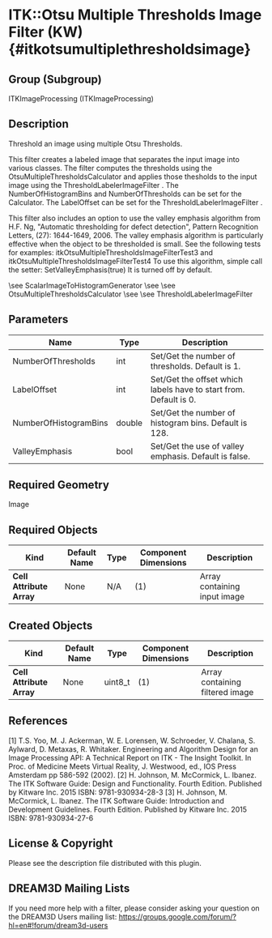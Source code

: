 ITK::Otsu Multiple Thresholds Image Filter (KW) {#itkotsumultiplethresholdsimage}
==============================

## Group (Subgroup) ##

ITKImageProcessing (ITKImageProcessing)

## Description ##

Threshold an image using multiple Otsu Thresholds.

This filter creates a labeled image that separates the input image into various classes. The filter computes the thresholds using the OtsuMultipleThresholdsCalculator and applies those thesholds to the input image using the ThresholdLabelerImageFilter . The NumberOfHistogramBins and NumberOfThresholds can be set for the Calculator. The LabelOffset can be set for the ThresholdLabelerImageFilter .

This filter also includes an option to use the valley emphasis algorithm from H.F. Ng, "Automatic thresholding for defect detection", Pattern Recognition Letters, (27): 1644-1649, 2006. The valley emphasis algorithm is particularly effective when the object to be thresholded is small. See the following tests for examples: itkOtsuMultipleThresholdsImageFilterTest3 and itkOtsuMultipleThresholdsImageFilterTest4 To use this algorithm, simple call the setter: SetValleyEmphasis(true) It is turned off by default.

\see ScalarImageToHistogramGenerator
\see 
\see OtsuMultipleThresholdsCalculator 
\see 
\see ThresholdLabelerImageFilter

## Parameters ##

| Name | Type | Description |
|------|------|-------------|
| NumberOfThresholds | int| Set/Get the number of thresholds. Default is 1. |
| LabelOffset | int| Set/Get the offset which labels have to start from. Default is 0. |
| NumberOfHistogramBins | double| Set/Get the number of histogram bins. Default is 128. |
| ValleyEmphasis | bool| Set/Get the use of valley emphasis. Default is false. |


## Required Geometry ##

Image

## Required Objects ##

| Kind | Default Name | Type | Component Dimensions | Description |
|------|--------------|------|----------------------|-------------|
| **Cell Attribute Array** | None | N/A | (1)  | Array containing input image

## Created Objects ##

| Kind | Default Name | Type | Component Dimensions | Description |
|------|--------------|------|----------------------|-------------|
| **Cell Attribute Array** | None | uint8_t | (1)  | Array containing filtered image

## References ##

[1] T.S. Yoo, M. J. Ackerman, W. E. Lorensen, W. Schroeder, V. Chalana, S. Aylward, D. Metaxas, R. Whitaker. Engineering and Algorithm Design for an Image Processing API: A Technical Report on ITK - The Insight Toolkit. In Proc. of Medicine Meets Virtual Reality, J. Westwood, ed., IOS Press Amsterdam pp 586-592 (2002). 
[2] H. Johnson, M. McCormick, L. Ibanez. The ITK Software Guide: Design and Functionality. Fourth Edition. Published by Kitware Inc. 2015 ISBN: 9781-930934-28-3
[3] H. Johnson, M. McCormick, L. Ibanez. The ITK Software Guide: Introduction and Development Guidelines. Fourth Edition. Published by Kitware Inc. 2015 ISBN: 9781-930934-27-6

## License & Copyright ##

Please see the description file distributed with this plugin.

## DREAM3D Mailing Lists ##

If you need more help with a filter, please consider asking your question on the DREAM3D Users mailing list:
https://groups.google.com/forum/?hl=en#!forum/dream3d-users
